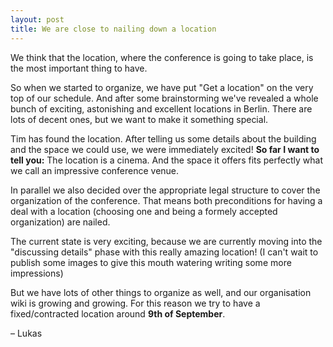 ```yaml
---
layout: post
title: We are close to nailing down a location
---
```


We think that the location, where the conference is going to take place, is the most important thing to have.

So when we started to organize, we have put "Get a location" on the very top of our schedule. And after some brainstorming we've revealed a whole bunch of exciting, astonishing and excellent locations in Berlin. There are lots of decent ones, but we want to make it something special.

Tim has found the location. After telling us some details about the building and the space we could use, we were immediately excited!
**So far I want to tell you:** The location is a cinema. And the space it offers fits perfectly what we call an impressive conference venue.

In parallel we also decided over the appropriate legal structure to cover the organization of the conference.
That means both preconditions for having a deal with a location (choosing one and being a formely accepted organization) are nailed.

The current state is very exciting, because we are currently moving into the "discussing details" phase with this really amazing location! (I can't wait to publish some images to give this mouth watering writing some more impressions)

But we have lots of other things to organize as well, and our organisation wiki is growing and growing.
For this reason we try to have a fixed/contracted location around **9th of September**.

– Lukas